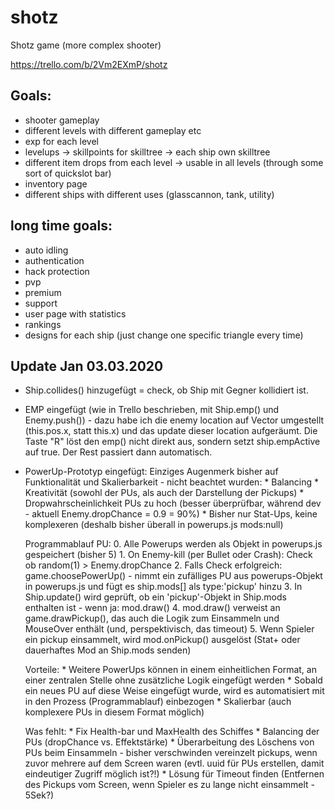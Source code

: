 # shotz
Shotz game (more complex shooter)

https://trello.com/b/2Vm2EXmP/shotz

## Goals:
* shooter gameplay
* different levels with different gameplay etc
* exp for each level
* levelups -> skillpoints for skilltree -> each ship own skilltree
* different item drops from each level -> usable in all levels (through some sort of quickslot bar)
* inventory page
* different ships with different uses (glasscannon, tank, utility)


## long time goals:
* auto idling
* authentication
* hack protection
* pvp
* premium
* support
* user page with statistics
* rankings
* designs for each ship (just change one specific triangle every time)


## Update Jan 03.03.2020
- Ship.collides() hinzugefügt = check, ob Ship mit Gegner kollidiert ist.

- EMP eingefügt (wie in Trello beschrieben, mit Ship.emp() und Enemy.push()) - dazu
  habe ich die enemy location auf Vector umgestellt (this.pos.x, statt this.x) und
  das update dieser location aufgeräumt. Die Taste "R" löst den emp() nicht direkt aus,
  sondern setzt ship.empActive auf true. Der Rest passiert dann automatisch.

- PowerUp-Prototyp eingefügt:
    Einziges Augenmerk bisher auf Funktionalität und Skalierbarkeit - nicht beachtet wurden:
        * Balancing
        * Kreativität (sowohl der PUs, als auch der Darstellung der Pickups)
        * Dropwahrscheinlichkeit PUs zu hoch (besser überprüfbar, während dev -
          aktuell Enemy.dropChance = 0.9 = 90%)
        * Bisher nur Stat-Ups, keine komplexeren (deshalb bisher überall in
          powerups.js mods:null)

    Programmablauf PU:
        0. Alle Powerups werden als Objekt in powerups.js gespeichert (bisher 5)
        1. On Enemy-kill (per Bullet oder Crash): Check ob random(1) > Enemy.dropChance
        2. Falls Check erfolgreich: game.choosePowerUp() - nimmt ein zufälliges PU
           aus powerups-Objekt in powerups.js und fügt es ship.mods[] als type:'pickup' hinzu
        3. In Ship.update() wird geprüft, ob ein 'pickup'-Objekt in Ship.mods
           enthalten ist - wenn ja: mod.draw()
        4. mod.draw() verweist an game.drawPickup(), das auch die Logik zum
           Einsammeln und MouseOver enthält (und, perspektivisch, das timeout)
        5. Wenn Spieler ein pickup einsammelt, wird mod.onPickup() ausgelöst
           (Stat+ oder dauerhaftes Mod an Ship.mods senden)

    Vorteile:
        * Weitere PowerUps können in einem einheitlichen Format, an einer zentralen
          Stelle ohne zusätzliche Logik eingefügt werden
        * Sobald ein neues PU auf diese Weise eingefügt wurde, wird es automatisiert
          mit in den Prozess (Programmablauf) einbezogen
        * Skalierbar (auch komplexere PUs in diesem Format möglich)

    Was fehlt:
        * Fix Health-bar und MaxHealth des Schiffes
        * Balancing der PUs (dropChance vs. Effektstärke)
        * Überarbeitung des Löschens von PUs beim Einsammeln - bisher verschwinden
          vereinzelt pickups, wenn zuvor mehrere auf dem Screen waren (evtl. uuid
          für PUs erstellen, damit eindeutiger Zugriff möglich ist?!)
        * Lösung für Timeout finden (Entfernen des Pickups vom Screen, wenn
          Spieler es zu lange nicht einsammelt - 5Sek?)
